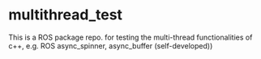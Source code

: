 # multithread_test
This is a ROS package repo. for testing the multi-thread functionalities of c++, e.g. ROS async_spinner, async_buffer (self-developed))
